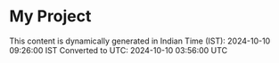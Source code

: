# My Project

This content is dynamically generated in Indian Time (IST): 2024-10-10 09:26:00 IST
Converted to UTC: 2024-10-10 03:56:00 UTC
